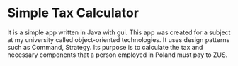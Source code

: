 
# Simple Tax Calculator

It is a simple app written in Java with gui. This app was created for a subject at my university called object-oriented technologies. It uses design patterns such as Command, Strategy. Its purpose is to calculate the tax and necessary components that a person employed in Poland must pay to ZUS.
